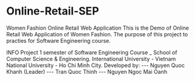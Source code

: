 # Online-Retail-SEP
Women Fashion Online Retail Web Application 
This is the Demo of Online Retail Web Application of Women Fashion. The purpose of this project to practies for Software Engineering course.


INFO
Project 1 semester of Software Engineering Course _ School of Computer Science & Engineering.
International University - Vietnam National University - Ho Chi Minh City.
Developed by: --- Nguyen Quoc Khanh (Leader) --- Tran Quoc Thinh --- Nguyen Ngoc Mai Oanh
